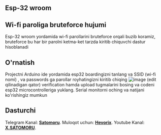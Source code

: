 ## Esp-32 wroom

## **Wi-fi paroliga bruteforce hujumi**
Esp-32 wroom yordamida wi-fi parollarini bruteforce orqali buzib koramiz, bruteforce bu har bir parolni ketma-ket tarzda kiritib chiquvchi dastur hisoblanadi
## **O'rnatish**

Projectni Arduino ide yordamida esp32 boardingizni tanlang va SSID (wi-fi nomi) , va passwords ga parollar royhatingizni kiritib chiqing
![image](https://github.com/user-attachments/assets/beafe23a-7c9d-4f96-9f1d-7d5c30c1570c)
                  (edit qilinadigan qator)
verification hamda upload tugmalarini bosing va codeni esp32 microcontrolleriga yuklang. Serial monitorni oching va natijani ko'rishingiz mumkun

## **Dasturchi**

Telegram Kanal: **[Satomoru](https://t.me/satomoru_official)**.
Muloqot uchun: **[Hevorix](https://t.me/hevorix)**.
Youtube Kanal: **[X.SATOMORU](https://youtube.com/@DARKNET_OFF1CIAL)**.
